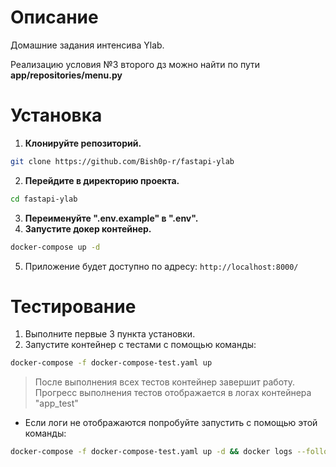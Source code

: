 <h1>Описание</h1>

Домашние задания интенсива Ylab.

Реализацию условия №3 второго дз можно найти по пути **app/repositories/menu.py**

<h1>Установка</h1>

1. **Клонируйте репозиторий.**
```bash
git clone https://github.com/Bish0p-r/fastapi-ylab
```
2. **Перейдите в директорию проекта.**
```bash
cd fastapi-ylab
```
3. **Переименуйте ".env.example" в ".env".**
4. **Запустите докер контейнер.**
```bash
docker-compose up -d
```
5. Приложение будет доступно по адресу: `http://localhost:8000/`

<h1>Тестирование</h1>

1. Выполните первые 3 пункта установки.
2. Запустите контейнер с тестами с помощью команды:
```bash
docker-compose -f docker-compose-test.yaml up
```
>После выполнения всех тестов контейнер завершит работу.
> Прогресс выполнения тестов отображается в логах контейнера "app_test"

* Если логи не отображаются попробуйте запустить с помощью этой команды:

```bash
docker-compose -f docker-compose-test.yaml up -d && docker logs --follow ylab_app_test
```

